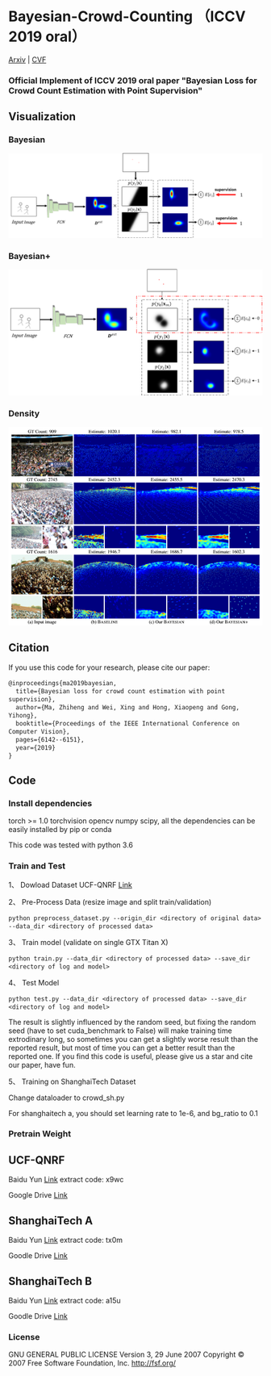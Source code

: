 # Bayesian-Crowd-Counting （ICCV 2019 oral）
[Arxiv](https://arxiv.org/abs/1908.03684) | [CVF](http://openaccess.thecvf.com/content_ICCV_2019/papers/Ma_Bayesian_Loss_for_Crowd_Count_Estimation_With_Point_Supervision_ICCV_2019_paper.pdf) 
###  Official Implement of ICCV 2019 oral paper "Bayesian Loss for Crowd Count Estimation with Point Supervision"

## Visualization
### Bayesian

![](imgs/bayesian.png)

### Bayesian+

![](imgs/bayesian+.png)

### Density

![](imgs/density.png)

## Citation
If you use this code for your research, please cite our paper:

```
@inproceedings{ma2019bayesian,
  title={Bayesian loss for crowd count estimation with point supervision},
  author={Ma, Zhiheng and Wei, Xing and Hong, Xiaopeng and Gong, Yihong},
  booktitle={Proceedings of the IEEE International Conference on Computer Vision},
  pages={6142--6151},
  year={2019}
}
```

## Code

### Install dependencies

torch >= 1.0 torchvision opencv numpy scipy, all the dependencies can be easily installed by pip or conda

This code was tested with python 3.6  

###  Train and Test

1、 Dowload Dataset UCF-QNRF [Link](https://www.crcv.ucf.edu/data/ucf-qnrf/)

2、 Pre-Process Data (resize image and split train/validation)

```
python preprocess_dataset.py --origin_dir <directory of original data> --data_dir <directory of processed data>
```

3、 Train model (validate on single GTX Titan X)

```
python train.py --data_dir <directory of processed data> --save_dir <directory of log and model>
```

4、 Test Model
```
python test.py --data_dir <directory of processed data> --save_dir <directory of log and model>
```
The result is slightly influenced by the random seed, but fixing the random seed (have to set cuda_benchmark to False) will make training time extrodinary long, so sometimes you can get a slightly worse result than the reported result, but most of time you can get a better result than the reported one. If you find this code is useful, please give us a star and cite our paper, have fun.

5、 Training on ShanghaiTech Dataset

Change dataloader to crowd_sh.py

For shanghaitech a, you should set learning rate to 1e-6, and bg_ratio to 0.1

### Pretrain Weight
## UCF-QNRF

Baidu Yun [Link](https://pan.baidu.com/s/1Evxxu1skHni3Iv3VxdcZvA) extract code: x9wc

Google Drive [Link](https://drive.google.com/file/d/1i22E7_zigkSm7nBnqMaEv00MD3CPhIDk/view?usp=sharing)

## ShanghaiTech A

Baidu Yun [Link](https://pan.baidu.com/s/1GlaxGzFI8qFCHbqu56qSRw) extract code: tx0m

Goodle Drive [Link](https://drive.google.com/file/d/13bEdshBY-brUvLSwTCOqDlK5QKcZIAAH/view?usp=sharing)

## ShanghaiTech B

Baidu Yun [Link](https://pan.baidu.com/s/1YYg-a-sdhBAHZRJzZOU-6Q) extract code: a15u

Goodle Drive [Link](https://drive.google.com/file/d/1woK-bI_JyeY9wZL2pXsWgPzQqhD8Qy0u/view?usp=sharing)

### License

GNU GENERAL PUBLIC LICENSE 
Version 3, 29 June 2007
Copyright © 2007 Free Software Foundation, Inc. <http://fsf.org/>

